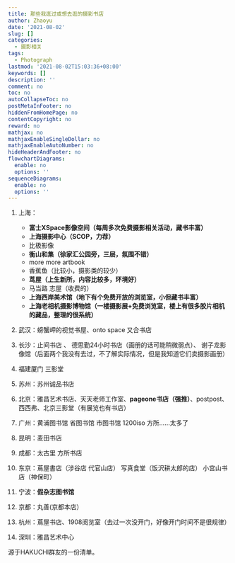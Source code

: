 ```yaml
---
title: 那些我逛过或想去逛的摄影书店
author: Zhaoyu
date: '2021-08-02'
slug: []
categories:
  - 摄影相关
tags:
  - Photograph
lastmod: '2021-08-02T15:03:36+08:00'
keywords: []
description: ''
comment: no
toc: no
autoCollapseToc: no
postMetaInFooter: no
hiddenFromHomePage: no
contentCopyright: no
reward: no
mathjax: no
mathjaxEnableSingleDollar: no
mathjaxEnableAutoNumber: no
hideHeaderAndFooter: no
flowchartDiagrams:
  enable: no
  options: ''
sequenceDiagrams:
  enable: no
  options: ''
---
```

1. 上海：
   - **富士XSpace影像空间（每周多次免费摄影相关活动，藏书丰富）**
   - **上海摄影中心（SCOP，力荐）**
   - 比极影像
   - **衡山和集（徐家汇公园旁，三层，氛围不错）**
   - more more artbook
   - 香蕉鱼（比较小，摄影类的较少）
   - **茑屋（上生新所，内容比较多，环境好）**
   - 马当路 志屋（收费的）
   - **上海西岸美术馆（地下有个免费开放的浏览室，小但藏书丰富）**
   - **上海老相机摄影博物馆（一楼摄影展+免费浏览室，楼上有很多胶片相机的藏品，整理的很系统）**

2. 武汉：螃蟹岬的视觉书屋、onto space 又合书店

3. 长沙：止间书店 、 德思勤24小时书店（画册的话可能稍微弱点）、 谢子龙影像馆（后面两个我没有去过，不了解实际情况，但是我知道它们卖摄影画册）

4. 福建厦门 三影堂

5. 苏州：苏州诚品书店

6. 北京：雅昌艺术书店、天天老师工作室、**pageone书店（强推）**、postpost、西西弗、北京三影堂（有展览也有书店）

7. 广州：黄浦图书馆 省图书馆 市图书馆 1200iso 方所……太多了

8. 昆明：麦田书店

9. 成都：太古里 方所书店

10. 东京：蔦屋書店（涉谷店 代官山店） 写真食堂（饭沢耕太郎的店） 小宫山书店（神保町）

11. 宁波：**假杂志图书馆**

12. 京都：丸善(京都本店）

13. 杭州：蔦屋书店、1908阅览室（去过一次没开门，好像开门时间不是很规律）

14. 深圳：雅昌艺术中心

源于HAKUCHI群友的一份清单。